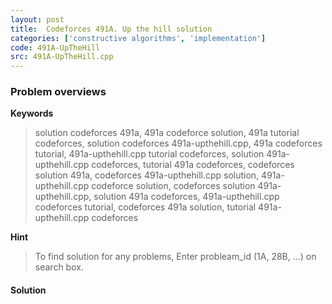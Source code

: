 ```yaml
---
layout: post
title:  Codeforces 491A. Up the hill solution
categories: ['constructive algorithms', 'implementation']
code: 491A-UpTheHill
src: 491A-UpTheHill.cpp
---
```

### **Problem overviews**

**Keywords**
> solution codeforces 491a, 491a codeforce solution, 491a tutorial codeforces, solution codeforces 491a-upthehill.cpp, 491a codeforces tutorial, 491a-upthehill.cpp tutorial codeforces, solution 491a-upthehill.cpp codeforces, tutorial 491a codeforces, codeforces solution 491a, codeforces 491a-upthehill.cpp solution, 491a-upthehill.cpp codeforce solution, codeforces solution 491a-upthehill.cpp, solution 491a codeforces, 491a-upthehill.cpp codeforces tutorial, codeforces 491a solution, tutorial 491a-upthehill.cpp codeforces

**Hint**
> To find solution for any problems, Enter probleam_id (1A, 28B, ...) on search box. 

#### **Solution**



